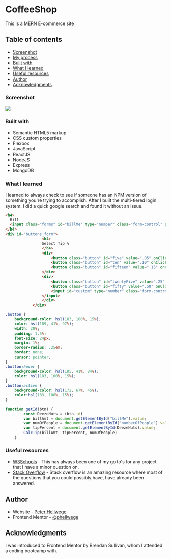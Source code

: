 # CoffeeShop
This is a MERN E-commerce site


## Table of contents

  - [Screenshot](#screenshot)
  - [My process](#my-process)
  - [Built with](#built-with)
  - [What I learned](#what-i-learned)
  - [Useful resources](#useful-resources)
  - [Author](#author)
  - [Acknowledgments](#acknowledgments)


### Screenshot

![](./Static/coffeeshop1.png)


### Built with

- Semantic HTML5 markup
- CSS custom properties
- Flexbox
- JavaScript
- ReactJS
- NodeJS
- Express
- MongoDB

### What I learned

I learned to always check to see if someone has an NPM version of something you're trying to accomplish. After I built the multi-tiered login system. I did a quick google search and found it without an issue.

```html
<h4>
  Bill
  <input class="forms" id="billMe" type="number" class="form-control" placeholder="0" name="0"/>
</h4>
<div id="buttons_form">
                <h4>
                Select Tip %
                </h4>
                <div>
                    <button class="button" id="five" value=".05" onClick="getId(this)"> 5% </button>
                    <button class="button" id="ten" value=".10" onClick="getId(this)"> 10% </button>
                    <button class="button" id="fifteen" value=".15" onClick="getId(this)"> 15% </button>
                </div>
                <div>
                    <button class="button" id="twentyFive" value=".25" onClick="getId(this)"> 25% </button>
                    <button class="button" id="fifty" value=".50" onClick="getId(this)"> 50% </button>
                    <input id="custom" type="number" class="form-control" placeholder="Custom" min="1" max="100" class="button" id="custom" onClick="getId(this)">
                </input>
                </div>
            </div>
```
```css
.button {
    background-color: hsl(183, 100%, 15%);
    color: hsl(189, 41%, 97%);
    width: 28%;
    padding: 1.5%;
    font-size: 24px;
    margin: 1%;
    border-radius: .25em;
    border: none;
    cursor: pointer;
}
.button:hover {
    background-color: hsl(185, 41%, 84%);
    color: hsl(183, 100%, 15%);
}
.button:active {
    background-color: hsl(172, 67%, 45%);
    color:hsl(183, 100%, 15%);
}
```
```js
function getId(btn) {
        const DeezeNuts = (btn.id)
        var billAmt = document.getElementById("billMe").value;
        var numOfPeople = document.getElementById("numberOfPeople").value;
        var tipPercent = document.getElementById(DeezeNuts).value;
        CalcTip(billAmt, tipPercent, numOfPeople)
    }
```

### Useful resources

- [W3Schools](https://www.w3schools.com/) - This has always been one of my go to's for any project that I have a minor question on.
- [Stack Overflow](https://stackoverflow.com/) - Stack overflow is an amazing resource where most of the questions that you could possibly have, have already been answered.

## Author

- Website - [Peter Hellwege](http://peters-portfolio.net/)
- Frontend Mentor - [@phellwege](https://www.frontendmentor.io/profile/yourusername)

## Acknowledgments

I was introduced to Frontend Mentor by Brendan Sullivan, whom I attended a coding bootcamp with. 

